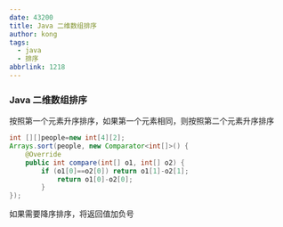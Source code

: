 ```yaml
---
date: 43200
title: Java 二维数组排序
author: kong
tags:
  - java
  - 排序
abbrlink: 1218
---
```


### Java 二维数组排序

按照第一个元素升序排序，如果第一个元素相同，则按照第二个元素升序排序

```java
int [][]people=new int[4][2];
Arrays.sort(people, new Comparator<int[]>() {
    @Override
    public int compare(int[] o1, int[] o2) {
        if (o1[0]==o2[0]) return o1[1]-o2[1];
            return o1[0]-o2[0];
        }
});
```

如果需要降序排序，将返回值加负号
